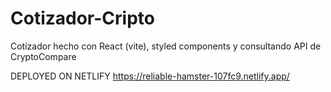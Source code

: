 # Cotizador-Cripto
Cotizador hecho con React (vite), styled components y consultando API de CryptoCompare

DEPLOYED ON NETLIFY
https://reliable-hamster-107fc9.netlify.app/

